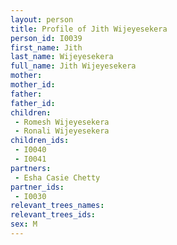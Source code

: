 ```yaml
---
layout: person
title: Profile of Jith Wijeyesekera
person_id: I0039
first_name: Jith
last_name: Wijeyesekera
full_name: Jith Wijeyesekera
mother: 
mother_id: 
father: 
father_id: 
children:
 - Romesh Wijeyesekera
 - Ronali Wijeyesekera
children_ids:
 - I0040
 - I0041
partners:
 - Esha Casie Chetty
partner_ids:
 - I0030
relevant_trees_names:
relevant_trees_ids:
sex: M
---
```


